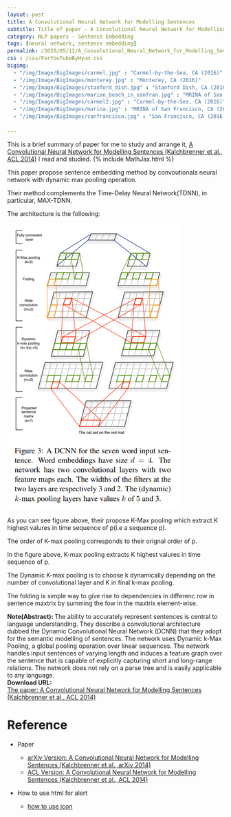 ```yaml
---
layout: post
title: A Convolutional Neural Network for Modelling Sentences
subtitle: Title of paper - A Convolutional Neural Network for Modelling Sentences
category: NLP papers - Sentence Embedding
tags: [neural network, sentence embedding]
permalink: /2020/05/12/A_Convolutional_Neural_Network_for_Modelling_Sentences/
css : /css/ForYouTubeByHyun.css
bigimg: 
  - "/img/Image/BigImages/carmel.jpg" : "Carmel-by-the-Sea, CA (2016)"
  - "/img/Image/BigImages/monterey.jpg" : "Monterey, CA (2016)"
  - "/img/Image/BigImages/stanford_dish.jpg" : "Stanford Dish, CA (2016)"
  - "/img/Image/BigImages/marian_beach_in_sanfran.jpg" : "MRINA of San Francisco, CA (2016)"
  - "/img/Image/BigImages/carmel2.jpg" : "Carmel-by-the-Sea, CA (2016)"
  - "/img/Image/BigImages/marina.jpg" : "MRINA of San Francisco, CA (2016)"
  - "/img/Image/BigImages/sanfrancisco.jpg" : "San Francisco, CA (2016)"
  
---
```


This is a brief summary of paper for me to study and arrange it, [A Convolutional Neural Network for Modelling Sentences (Kalchbrenner et al., ACL 2014)](https://www.aclweb.org/anthology/P14-1062/) I read and studied. 
{% include MathJax.html %}

This paper propose sentence embedding method by convoutionala neural network with dynamic max pooling operation. 

Their method complements the Time-Delay Neural Network(TDNN), in particular, MAX-TDNN.

The architecture is the following:

![Kalchbrenner et al., ACL 20146](/img/Image/NaturalLanguageProcessing/NLPLabs/Paper_Investigation/Word2Vec/2020-05-12-A_Convolutional_Neural_Network_for_Modelling_Sentences/dynamic_pooling.PNG)

As you can see figure above, their propose K-Max pooling which extract K highest valures in time sequence of p(i.e a sequence p). 

The order of K-max pooling corresponds to their orignal order of p. 

In the figure above, K-max pooling extracts K highest valures in time sequence of p. 

The Dynamic K-max pooling is to choose k dynamically depending on the number of convolutional layer and K in final k-max pooling.

The folding is simple way to give rise to dependencies in differenc row in sentence maxtrix by summing the fow in the maxtrix element-wise.


<div class="alert alert-info" role="alert"><i class="fa fa-info-circle"></i> <b>Note(Abstract): </b>
The ability to accurately represent sentences is central to language understanding. They describe a convolutional architecture dubbed the Dynamic Convolutional Neural Network (DCNN) that they adopt for the semantic modelling of sentences. The network uses Dynamic k-Max Pooling, a global pooling operation over linear sequences. The network handles input sentences of varying length and induces a feature graph over the sentence that is capable of explicitly capturing short and long-range relations. The network does not rely on a parse tree and is easily applicable to any language. 
</div>
    
<div class="alert alert-success" role="alert"><i class="fa fa-paperclip fa-lg"></i> <b>Download URL: </b><br>
  <a href="https://www.aclweb.org/anthology/P14-1062/">The paper: A Convolutional Neural Network for Modelling Sentences (Kalchbrenner et al., ACL 2014)</a>
</div>

# Reference 

- Paper 
  - [arXiv Version: A Convolutional Neural Network for Modelling Sentences (Kalchbrenner et al., arXiv 2014)](https://arxiv.org/abs/1404.2188)
  - [ACL Version: A Convolutional Neural Network for Modelling Sentences (Kalchbrenner et al., ACL 2014)](https://www.aclweb.org/anthology/P14-1062/)
  
- How to use html for alert
  - [how to use icon](http://idratherbewriting.com/documentation-theme-jekyll/mydoc_icons.html)
    






























